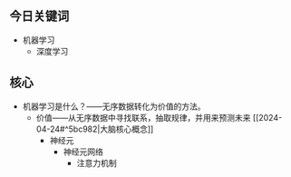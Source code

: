 ## 今日关键词

- 机器学习
	- 深度学习

## 核心

- 机器学习是什么？——无序数据转化为价值的方法。
	- 价值——从无序数据中寻找联系，抽取规律，并用来预测未来
		[[2024-04-24#^5bc982|大脑核心概念]] 
		- 神经元
			- 神经元网络
				- 注意力机制